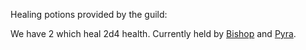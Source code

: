 Healing potions provided by the guild:

We have 2 which heal 2d4 health.
Currently held by [Bishop](Bishop.md) and [Pyra](Pyra).